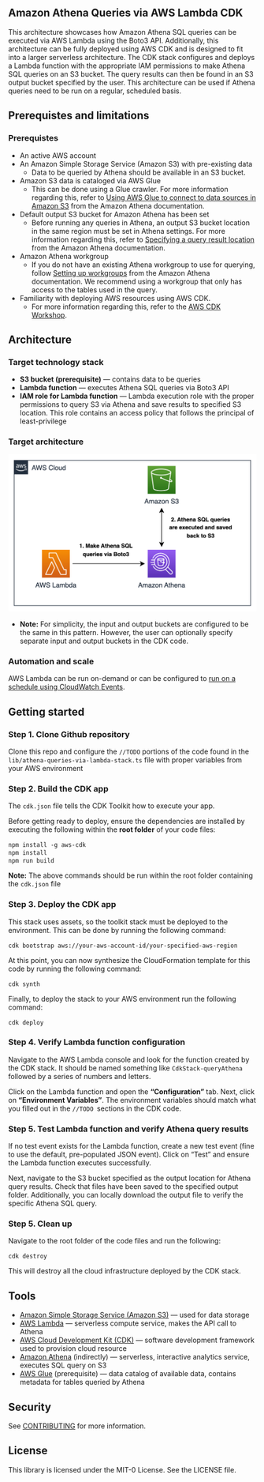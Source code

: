 ## Amazon Athena Queries via AWS Lambda CDK

This architecture showcases how Amazon Athena SQL queries can be executed via AWS Lambda using the Boto3 API. Additionally, this architecture can be fully deployed using AWS CDK and is designed to fit into a larger serverless architecture. The CDK stack configures and deploys a Lambda function with the appropriate IAM permissions to make Athena SQL queries on an S3 bucket. The query results can then be found in an S3 output bucket specified by the user. This architecture can be used if Athena queries need to be run on a regular, scheduled basis.

## Prerequistes and limitations

### Prerequistes
- An active AWS account
- An Amazon Simple Storage Service (Amazon S3) with pre-existing data
  - Data to be queried by Athena should be available in an S3 bucket.
- Amazon S3 data is cataloged via AWS Glue
  - This can be done using a Glue crawler. For more information regarding this, refer to [Using AWS Glue to connect to data sources in Amazon S3](https://docs.aws.amazon.com/athena/latest/ug/data-sources-glue.html) from the Amazon Athena documentation.
- Default output S3 bucket for Amazon Athena has been set
  - Before running any queries in Athena, an output S3 bucket location in the same region must be set in Athena settings. For more information regarding this, refer to [Specifying a query result location](https://docs.aws.amazon.com/athena/latest/ug/querying.html#query-results-specify-location) from the Amazon Athena documentation.
- Amazon Athena workgroup
  - If you do not have an existing Athena workgroup to use for querying, follow [Setting up workgroups](https://docs.aws.amazon.com/athena/latest/ug/workgroups-procedure.html) from the Amazon Athena documentation. We recommend using a workgroup that only has access to the tables used in the query.
- Familiarity with deploying AWS resources using AWS CDK.
  - For more information regarding this, refer to the [AWS CDK Workshop](https://cdkworkshop.com/).
  
## Architecture

### Target technology stack
- **S3 bucket (prerequisite)** — contains data to be queries
- **Lambda function** — executes Athena SQL queries via Boto3 API
- **IAM role for Lambda function** — Lambda execution role with the proper permissions to query S3 via Athena and save results to specified S3 location. This role contains an access policy that follows the principal of least-privilege

### Target architecture
![Architecture Diagram](/architecture_diagram.png "Architecture Diagram")

- **Note:** For simplicity, the input and output buckets are configured to be the same in this pattern. However, the user can optionally specify separate input and output buckets in the CDK code.

### Automation and scale
AWS Lambda can be run on-demand or can be configured to [run on a schedule using CloudWatch Events](https://docs.aws.amazon.com/AmazonCloudWatch/latest/events/RunLambdaSchedule.html).

## Getting started

### Step 1. Clone Github repository
Clone this repo and configure the `//TODO` portions of the code found in the `lib/athena-queries-via-lambda-stack.ts` file with proper variables from your AWS environment

### Step 2. Build the CDK app
The `cdk.json` file tells the CDK Toolkit how to execute your app.

Before getting ready to deploy, ensure the dependencies are installed by executing the following within the **root folder** of your code files:
  ```
  npm install -g aws-cdk
  npm install
  npm run build
  ```

**Note:** The above commands should be run within the root folder containing the `cdk.json` file

### Step 3. Deploy the CDK app
This stack uses assets, so the toolkit stack must be deployed to the environment. This can be done by running the following command:
```
cdk bootstrap aws://your-aws-account-id/your-specified-aws-region
```

At this point, you can now synthesize the CloudFormation template for this code by running the following command:
```
cdk synth
```

Finally, to deploy the stack to your AWS environment run the following command:
```
cdk deploy
```

### Step 4. Verify Lambda function configuration
Navigate to the AWS Lambda console and look for the function created by the CDK stack. It should be named something like `CdkStack-queryAthena` followed by a series of numbers and letters.

Click on the Lambda function and open the **“Configuration”** tab. Next, click on **“Environment Variables”**. The environment variables should match what you filled out in the `//TODO `sections in the CDK code.

### Step 5. Test Lambda function and verify Athena query results
If no test event exists for the Lambda function, create a new test event (fine to use the default, pre-populated JSON event). Click on “Test” and ensure the Lambda function executes successfully.

Next, navigate to the S3 bucket specified as the output location for Athena query results. Check that files have been saved to the specified output folder. Additionally, you can locally download the output file to verify the specific Athena SQL query.

### Step 5. Clean up
Navigate to the root folder of the code files and run the following:
```
cdk destroy
```

This will destroy all the cloud infrastructure deployed by the CDK stack.


## Tools
- [Amazon Simple Storage Service (Amazon S3)](https://docs.aws.amazon.com/AmazonS3/latest/userguide/Welcome.html) — used for data storage
- [AWS Lambda](https://docs.aws.amazon.com/lambda/latest/dg/welcome.html) — serverless compute service, makes the API call to Athena
- [AWS Cloud Development Kit (CDK)](https://docs.aws.amazon.com/lambda/latest/dg/welcome.html) — software development framework used to provision cloud resource
- [Amazon Athena](https://docs.aws.amazon.com/athena/latest/ug/what-is.html) (indirectly) — serverless, interactive analytics service, executes SQL query on S3
- [AWS Glue](https://docs.aws.amazon.com/glue/latest/dg/what-is-glue.html) (prerequisite) — data catalog of available data, contains metadata for tables queried by Athena


## Security

See [CONTRIBUTING](CONTRIBUTING.md#security-issue-notifications) for more information.

## License

This library is licensed under the MIT-0 License. See the LICENSE file.

